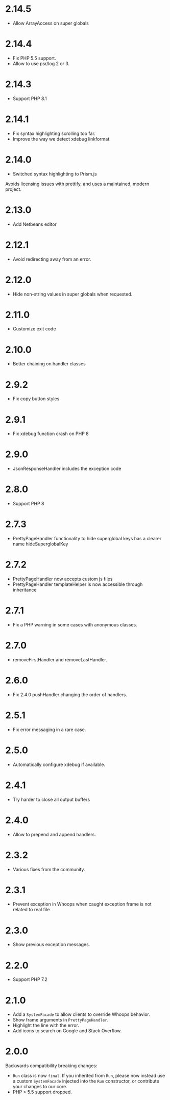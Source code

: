 # 2.14.5

- Allow ArrayAccess on super globals

# 2.14.4

- Fix PHP 5.5 support.
- Allow to use psr/log 2 or 3.

# 2.14.3

- Support PHP 8.1

# 2.14.1

- Fix syntax highlighting scrolling too far.
- Improve the way we detect xdebug linkformat.

# 2.14.0

- Switched syntax highlighting to Prism.js

Avoids licensing issues with prettify, and uses a maintained, modern project.

# 2.13.0

- Add Netbeans editor

# 2.12.1

- Avoid redirecting away from an error.

# 2.12.0

- Hide non-string values in super globals when requested.

# 2.11.0

- Customize exit code

# 2.10.0

- Better chaining on handler classes

# 2.9.2

- Fix copy button styles

# 2.9.1

- Fix xdebug function crash on PHP 8

# 2.9.0

- JsonResponseHandler includes the exception code

# 2.8.0

- Support PHP 8

# 2.7.3

- PrettyPageHandler functionality to hide superglobal keys has a clearer name hideSuperglobalKey

# 2.7.2

- PrettyPageHandler now accepts custom js files
- PrettyPageHandler templateHelper is now accessible through inheritance

# 2.7.1

- Fix a PHP warning in some cases with anonymous classes.

# 2.7.0

- removeFirstHandler and removeLastHandler.

# 2.6.0

- Fix 2.4.0 pushHandler changing the order of handlers.

# 2.5.1

- Fix error messaging in a rare case.

# 2.5.0

- Automatically configure xdebug if available.

# 2.4.1

- Try harder to close all output buffers

# 2.4.0

- Allow to prepend and append handlers.

# 2.3.2

- Various fixes from the community.

# 2.3.1

- Prevent exception in Whoops when caught exception frame is not related to real file

# 2.3.0

- Show previous exception messages.

# 2.2.0

- Support PHP 7.2

# 2.1.0

- Add a `SystemFacade` to allow clients to override Whoops behavior.
- Show frame arguments in `PrettyPageHandler`.
- Highlight the line with the error.
- Add icons to search on Google and Stack Overflow.

# 2.0.0

Backwards compatibility breaking changes:

- `Run` class is now `final`. If you inherited from `Run`, please now instead use a custom `SystemFacade` injected into the `Run` constructor, or contribute your changes to our core.
- PHP < 5.5 support dropped.
